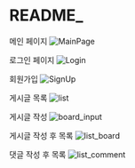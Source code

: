 # README_

메인 페이지
![MainPage](https://user-images.githubusercontent.com/74141876/103740149-14aadf80-503a-11eb-909f-fbb824a8633c.png)

로그인 페이지
![Login](https://user-images.githubusercontent.com/74141876/103740177-2096a180-503a-11eb-8a75-b82645289acb.png)

회원가입
![SignUp](https://user-images.githubusercontent.com/74141876/103740200-2ab8a000-503a-11eb-956f-73f45ce7bebd.png)

게시글 목록
![list](https://user-images.githubusercontent.com/74141876/103740211-3310db00-503a-11eb-97b0-83e447b4ba30.png)

게시글 작성
![board_input](https://user-images.githubusercontent.com/74141876/103740249-40c66080-503a-11eb-96b7-5a06b08b0d94.png)

게시글 작성 후 목록
![list_board](https://user-images.githubusercontent.com/74141876/103740275-49b73200-503a-11eb-9390-aa7463bf72e2.png)

댓글 작성 후 목록
![list_comment](https://user-images.githubusercontent.com/74141876/103740312-58054e00-503a-11eb-8941-39b83eb2be11.png)
